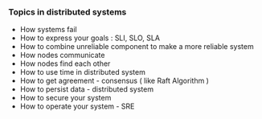 
### Topics in distributed systems
- How systems fail
- How to express your goals : SLI, SLO, SLA
- How to combine unreliable component to make a more reliable system
- How nodes communicate
- How nodes find each other
- How to use time in distributed system
- How to get agreement - consensus ( like Raft  Algorithm )
- How to persist data - distributed system
- How to secure your system
- How to operate your system - SRE



